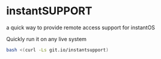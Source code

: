 # instantSUPPORT

a quick way to provide remote access support for instantOS

Quickly run it on any live system

```sh
bash <(curl -Ls git.io/instantsupport)
```


